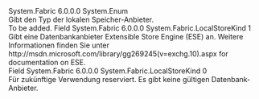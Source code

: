 <Type Name="LocalStoreKind" FullName="System.Fabric.LocalStoreKind">
  <TypeSignature Language="C#" Value="public enum LocalStoreKind" />
  <TypeSignature Language="ILAsm" Value=".class public auto ansi sealed LocalStoreKind extends System.Enum" />
  <TypeSignature Language="DocId" Value="T:System.Fabric.LocalStoreKind" />
  <TypeSignature Language="VB.NET" Value="Public Enum LocalStoreKind" />
  <TypeSignature Language="F#" Value="type LocalStoreKind = " />
  <AssemblyInfo>
    <AssemblyName>System.Fabric</AssemblyName>
    <AssemblyVersion>6.0.0.0</AssemblyVersion>
  </AssemblyInfo>
  <Base>
    <BaseTypeName>System.Enum</BaseTypeName>
  </Base>
  <Docs>
    <summary>
      <para>Gibt den Typ der lokalen Speicher-Anbieter.</para>
    </summary>
    <remarks>To be added.</remarks>
  </Docs>
  <Members>
    <Member MemberName="Ese">
      <MemberSignature Language="C#" Value="Ese" />
      <MemberSignature Language="ILAsm" Value=".field public static literal valuetype System.Fabric.LocalStoreKind Ese = int32(1)" />
      <MemberSignature Language="DocId" Value="F:System.Fabric.LocalStoreKind.Ese" />
      <MemberSignature Language="VB.NET" Value="Ese" />
      <MemberSignature Language="F#" Value="Ese = 1" Usage="System.Fabric.LocalStoreKind.Ese" />
      <MemberType>Field</MemberType>
      <AssemblyInfo>
        <AssemblyName>System.Fabric</AssemblyName>
        <AssemblyVersion>6.0.0.0</AssemblyVersion>
      </AssemblyInfo>
      <ReturnValue>
        <ReturnType>System.Fabric.LocalStoreKind</ReturnType>
      </ReturnValue>
      <MemberValue>1</MemberValue>
      <Docs>
        <summary>
          <para>Gibt eine Datenbankanbieter Extensible Store Engine (ESE) an. Weitere Informationen finden Sie unter http://msdn.microsoft.com/library/gg269245(v=exchg.10).aspx for documentation on ESE.</para>
        </summary>
      </Docs>
    </Member>
    <Member MemberName="Invalid">
      <MemberSignature Language="C#" Value="Invalid" />
      <MemberSignature Language="ILAsm" Value=".field public static literal valuetype System.Fabric.LocalStoreKind Invalid = int32(0)" />
      <MemberSignature Language="DocId" Value="F:System.Fabric.LocalStoreKind.Invalid" />
      <MemberSignature Language="VB.NET" Value="Invalid" />
      <MemberSignature Language="F#" Value="Invalid = 0" Usage="System.Fabric.LocalStoreKind.Invalid" />
      <MemberType>Field</MemberType>
      <AssemblyInfo>
        <AssemblyName>System.Fabric</AssemblyName>
        <AssemblyVersion>6.0.0.0</AssemblyVersion>
      </AssemblyInfo>
      <ReturnValue>
        <ReturnType>System.Fabric.LocalStoreKind</ReturnType>
      </ReturnValue>
      <MemberValue>0</MemberValue>
      <Docs>
        <summary>
          <para>Für zukünftige Verwendung reserviert. Es gibt keine gültigen Datenbank-Anbieter.</para>
        </summary>
      </Docs>
    </Member>
  </Members>
</Type>